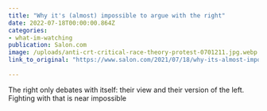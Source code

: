 ```yaml
---
title: "Why it's (almost) impossible to argue with the right"
date: 2022-07-18T00:00:00.864Z  
categories: 
- what-im-watching
publication: Salon.com
image: /uploads/anti-crt-critical-race-theory-protest-0701211.jpg.webp
link_to_original: "https://www.salon.com/2021/07/18/why-its-almost-impossible-to-argue-with-the-right/"
  
---
```

The right only debates with itself: their view and their version of the left. Fighting with that is near impossible